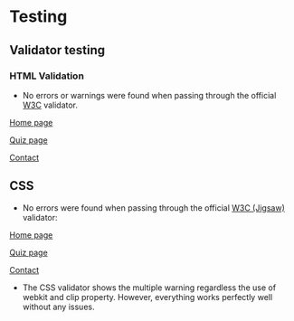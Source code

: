 # Testing

## Validator testing

### HTML Validation

- No errors or warnings were found when passing through the official [W3C](https://validator.w3.org/) validator.

[Home page](https://validator.w3.org/nu/?doc=https%3A%2F%2Fjogorska.github.io%2Fhackathon-team-1%2F)

[Quiz page](https://validator.w3.org/nu/?doc=https%3A%2F%2Fjogorska.github.io%2Fhackathon-team-1%2Fquiz.html)

[Contact](https://validator.w3.org/nu/?doc=https%3A%2F%2Fjogorska.github.io%2Fhackathon-team-1%2Fcontact.html)


## CSS

- No errors were found when passing through the official [W3C (Jigsaw)](https://jigsaw.w3.org/css-validator/#validate_by_uri) validator: 

[Home page](https://jigsaw.w3.org/css-validator/validator?uri=https%3A%2F%2Fjogorska.github.io%2Fhackathon-team-1%2F&profile=css3svg&usermedium=all&warning=1&vextwarning=&lang=en)

[Quiz page](https://jigsaw.w3.org/css-validator/validator?uri=https%3A%2F%2Fjogorska.github.io%2Fhackathon-team-1%2Fquiz.html&profile=css3svg&usermedium=all&warning=1&vextwarning=&lang=en)

[Contact](https://jigsaw.w3.org/css-validator/validator?uri=https%3A%2F%2Fjogorska.github.io%2Fhackathon-team-1%2Fcontact.html&profile=css3svg&usermedium=all&warning=1&vextwarning=&lang=en)

- The CSS validator shows the multiple warning regardless the use of webkit and clip property. However, everything works perfectly well without any issues.
